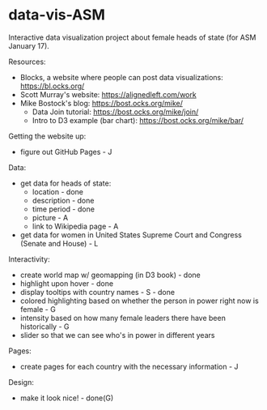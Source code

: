 # data-vis-ASM

Interactive data visualization project about female heads of state (for ASM January 17).

Resources:
- Blocks, a website where people can post data visualizations: https://bl.ocks.org/
- Scott Murray's website: https://alignedleft.com/work
- Mike Bostock's blog: https://bost.ocks.org/mike/
  - Data Join tutorial: https://bost.ocks.org/mike/join/
  - Intro to D3 example (bar chart): https://bost.ocks.org/mike/bar/

Getting the website up:
- figure out GitHub Pages - J

Data:
- get data for heads of state:
  - location - done
  - description - done
  - time period - done
  - picture - A
  - link to Wikipedia page - A
- get data for women in United States Supreme Court and Congress (Senate and House) - L

Interactivity:
- create world map w/ geomapping (in D3 book) - done
- highlight upon hover - done
- display tooltips with country names - S - done
- colored highlighting based on whether the person in power right now is female - G
- intensity based on how many female leaders there have been historically - G
- slider so that we can see who's in power in different years

Pages:
- create pages for each country with the necessary information - J

Design:
- make it look nice! - done(G)
